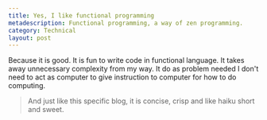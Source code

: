 ```yaml
---
title: Yes, I like functional programming
metadescription: Functional programming, a way of zen programming.
category: Technical
layout: post
---
```


Because it is good. It is fun to write code in functional language. It takes away unnecessary complexity from my way. It do as problem needed I don't need to act as computer to give instruction to computer for how to do computing.
<!--excerpt-->
> And just like this specific blog, it is concise, crisp and like haiku short and sweet. 